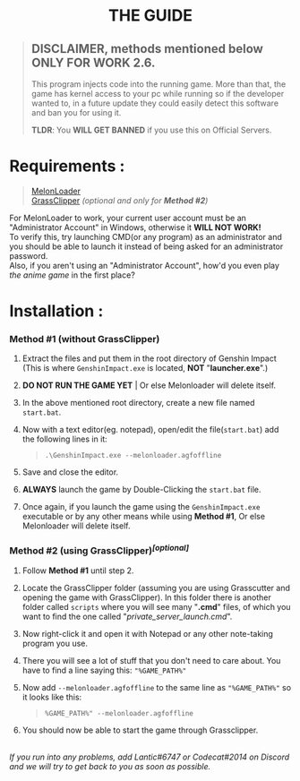 <div align="center">
  <h1>THE GUIDE</h1>
</div>

> ## **DISCLAIMER**, methods mentioned below **ONLY FOR WORK 2.6**.
>
> This program injects code into the running game. More than that, the game has kernel access to your pc while running so if the developer wanted to, in a future update they could easily detect this software and ban you for using it.
>
> **TLDR**: You **WILL GET BANNED** if you use this on Official Servers.

# Requirements :

> <a href="https://anonfiles.com/P0o9defby2/MelonLoader_rar">MelonLoader</a>  
> <a href="https://github.com/Grasscutters/GrassClipper/releases/tag/v0.9.10">GrassClipper</a> _(optional and only for **Method #2**)_

For MelonLoader to work, your current user account must be an "Administrator Account" in Windows, otherwise it **WILL NOT WORK!**  
To verify this, try launching CMD(or any program) as an administrator and you should be able to launch it instead of being asked for an administrator password.  
Also, if you aren't using an "Administrator Account", how'd you even play _the anime game_ in the first place?

# Installation :

### Method #1 (without GrassClipper)

1. Extract the files and put them in the root directory of Genshin Impact (This is where `GenshinImpact.exe` is located, **NOT** "**launcher.exe**".)

2. **DO NOT RUN THE GAME YET** | Or else Melonloader will delete itself.
3. In the above mentioned root directory, create a new file named `start.bat`.
4. Now with a text editor(eg. notepad), open/edit the file(`start.bat`) add the following lines in it:
   > `.\GenshinImpact.exe --melonloader.agfoffline`  
5. Save and close the editor.
6. **ALWAYS** launch the game by Double-Clicking the `start.bat` file.
7. Once again, if you launch the game using the `GenshinImpact.exe` executable or by any other means while using **Method #1**, Or else Melonloader will delete itself.

### Method #2 (using GrassClipper)<sup>_[optional]_</sup>

1. Follow **Method #1** until step 2.

2. Locate the GrassClipper folder (assuming you are using Grasscutter and opening the game with GrassClipper). In this folder there is another folder called `scripts` where you will see many "**.cmd**" files, of which you want to find the one called "_private_server_launch.cmd_".
3. Now right-click it and open it with Notepad or any other note-taking program you use.
4. There you will see a lot of stuff that you don't need to care about. You have to find a line saying this: `"%GAME_PATH%"`
5. Now add `--melonloader.agfoffline` to the same line as `"%GAME_PATH%"` so it looks like this:
   > `%GAME_PATH%" --melonloader.agfoffline`  
6. You should now be able to start the game through Grassclipper.

<br>_If you run into any problems, add Lantic#6747 or Codecat#2014 on Discord and we will try to get back to you as soon as possible._
